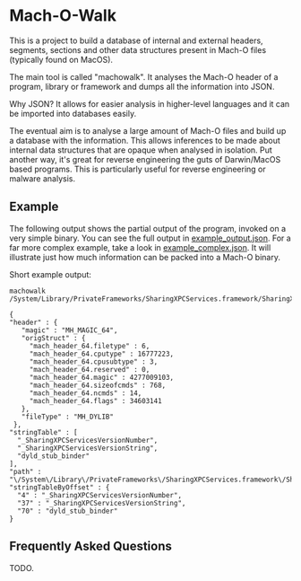 # Mach-O-Walk

This is a project to build a database of internal and external headers, segments, sections and other data structures present in Mach-O files (typically found on MacOS).

The main tool is called "machowalk". It analyses the Mach-O header of a program, library or framework and dumps all the information into JSON.

Why JSON? It allows for easier analysis in higher-level languages and it can be imported into databases easily.

The eventual aim is to analyse a large amount of Mach-O files and build up a database with the information. This allows inferences to be made about internal data structures that are opaque when analysed in isolation. Put another way, it's great for reverse engineering the guts of Darwin/MacOS based programs. This is particularly useful for reverse engineering or malware analysis.

## Example
The following output shows the partial output of the program, invoked on a very simple binary. You can see the full output in [example_output.json](example_output.json). For a far more complex example, take a look in [example_complex.json](example_complex.json). It will illustrate just how much information can be packed into a Mach-O binary.

Short example output:

```
machowalk /System/Library/PrivateFrameworks/SharingXPCServices.framework/SharingXPCServices
```
```
{
"header" : {
   "magic" : "MH_MAGIC_64",
   "origStruct" : {
     "mach_header_64.filetype" : 6,
     "mach_header_64.cputype" : 16777223,
     "mach_header_64.cpusubtype" : 3,
     "mach_header_64.reserved" : 0,
     "mach_header_64.magic" : 4277009103,
     "mach_header_64.sizeofcmds" : 768,
     "mach_header_64.ncmds" : 14,
     "mach_header_64.flags" : 34603141
   },
   "fileType" : "MH_DYLIB"
 },
"stringTable" : [
  "_SharingXPCServicesVersionNumber",
  "_SharingXPCServicesVersionString",
  "dyld_stub_binder"
],
"path" : "\/System\/Library\/PrivateFrameworks\/SharingXPCServices.framework\/SharingXPCServices",
"stringTableByOffset" : {
  "4" : "_SharingXPCServicesVersionNumber",
  "37" : "_SharingXPCServicesVersionString",
  "70" : "dyld_stub_binder"
}
```

## Frequently Asked Questions

TODO.

